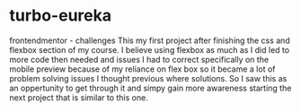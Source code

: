 # turbo-eureka
frontendmentor - challenges
This my first project after finishing the css and flexbox section of my course.
I believe using flexbox as much as I did led to more code then needed and issues 
I had to correct specifically on the mobile preview because of my reliance on flex box
so it became a lot of problem solving issues I thought previous where solutions. 
So I saw this as an oppertunity to get through it and simpy gain more awareness starting the next project that is similar to this one. 
